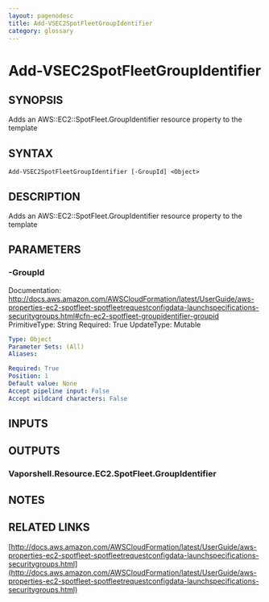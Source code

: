 ```yaml
---
layout: pagenodesc
title: Add-VSEC2SpotFleetGroupIdentifier
category: glossary
---
```


# Add-VSEC2SpotFleetGroupIdentifier

## SYNOPSIS
Adds an AWS::EC2::SpotFleet.GroupIdentifier resource property to the template

## SYNTAX

```
Add-VSEC2SpotFleetGroupIdentifier [-GroupId] <Object>
```

## DESCRIPTION
Adds an AWS::EC2::SpotFleet.GroupIdentifier resource property to the template

## PARAMETERS

### -GroupId
Documentation: http://docs.aws.amazon.com/AWSCloudFormation/latest/UserGuide/aws-properties-ec2-spotfleet-spotfleetrequestconfigdata-launchspecifications-securitygroups.html#cfn-ec2-spotfleet-groupidentifier-groupid
PrimitiveType: String
Required: True
UpdateType: Mutable

```yaml
Type: Object
Parameter Sets: (All)
Aliases: 

Required: True
Position: 1
Default value: None
Accept pipeline input: False
Accept wildcard characters: False
```

## INPUTS

## OUTPUTS

### Vaporshell.Resource.EC2.SpotFleet.GroupIdentifier

## NOTES

## RELATED LINKS

[http://docs.aws.amazon.com/AWSCloudFormation/latest/UserGuide/aws-properties-ec2-spotfleet-spotfleetrequestconfigdata-launchspecifications-securitygroups.html](http://docs.aws.amazon.com/AWSCloudFormation/latest/UserGuide/aws-properties-ec2-spotfleet-spotfleetrequestconfigdata-launchspecifications-securitygroups.html)

